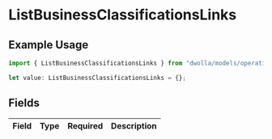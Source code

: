 # ListBusinessClassificationsLinks

## Example Usage

```typescript
import { ListBusinessClassificationsLinks } from "dwolla/models/operations";

let value: ListBusinessClassificationsLinks = {};
```

## Fields

| Field       | Type        | Required    | Description |
| ----------- | ----------- | ----------- | ----------- |
